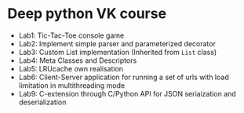 # Deep python VK course

* Lab1: Tic-Tac-Toe console game
* Lab2: Implement simple parser and parameterized decorator
* Lab3: Custom List implementation (Inherited from ```List``` class)
* Lab4: Meta Classes and Descriptors
* Lab5: LRUcache own realisation
* Lab6: Client-Server application for running a set of urls with load limitation in multithreading mode
* Lab9: C-extension through C/Python API for JSON seriaization and deserialization
